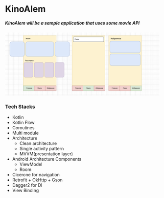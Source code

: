 # KinoAlem
##### KinoAlem will be a sample application that uses some movie API
![App Screens](./screens.png)
### Tech Stacks
- Kotlin
- Kotlin Flow
- Coroutines
- Multi module
- Architecture
    - Clean architecture
    - Single activity pattern
    - MVVM(presentation layer)
- Android Architecture Components
    - ViewModel
    - Room
- Cicerone for navigation
- Retrofit + OkHttp + Gson
- Dagger2 for DI
- View Binding
